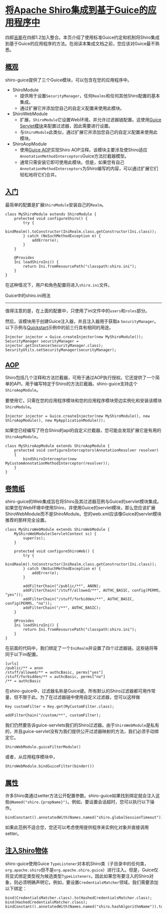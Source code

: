 # [将Apache Shiro集成到基于Guice的应用程序中](http://shiro.apache.org/guice.html#integrating-apache-shiro-into-guice-based-application)

四郎[吉斯](https://github.com/google/guice)在四郎1.2加入整合。本页介绍了使用标准Guice约定和机制将Shiro集成到基于Guice的应用程序的方法。在阅读本集成文档之前，您应该对Guice最不熟悉。

## [概观](http://shiro.apache.org/guice.html#overview)

shiro-guice提供了三个Guice模块，可以包含在您的应用程序中。

- ShiroModule
  - 提供用于设置`SecurityManager`，任何`Realms`和任何其他Shiro配置的基本集成。
  - 通过扩展它并添加您自己的自定义配置来使用此模块。
- ShiroWebModule
  - 扩展，`ShiroModule`它设置Web环境，并允许过滤器链配置。这使用[Guice Servlet模块](https://github.com/google/guice/wiki/ServletModule)来配置过滤器，因此需要进行设置。
  - 与`ShiroModule`此类似，通过扩展它并添加您自己的自定义配置来使用此模块。
- ShiroAopModule
  - 使用[Guice AOP](https://github.com/google/guice/wiki/AOP)实现Shiro AOP注释。该模块主要涉及使Shiro适应`AnnotationMethodInterceptors`Guice方法拦截器模型。
  - 通常只需安装它即可使用此模块。但是，如果您有自己`AnnotationMethodInterceptors`为Shiro编写的内容，可以通过扩展它们轻松地将它们合并。

## [入门](http://shiro.apache.org/guice.html#getting-started)

最简单的配置是扩展`ShiroModule`安装自己的`Realm`。

```
class MyShiroModule extends ShiroModule {
    protected void configureShiro() {
        try {
            bindRealm().toConstructor(IniRealm.class.getConstructor(Ini.class));
        } catch (NoSuchMethodException e) {
            addError(e);
        }
    }

    @Provides
    Ini loadShiroIni() {
        return Ini.fromResourcePath("classpath:shiro.ini");
    }
}
```

在这种情况下，用户和角色配置将进入`shiro.ini`文件。

 

Guice中的shiro.ini用法

------

值得注意的是，在上面的配置中，只使用了ini文件中的`users`和`roles`部分。

然后，该模块用于创建Guice注入器，并且注入器用于获取a `SecurityManager`。以下示例与[Quickstart](http://shiro.apache.org/10-minute-tutorial.html#10MinuteTutorial-Quickstart.java)示例中的前三行具有相同的用途。

```
Injector injector = Guice.createInjector(new MyShiroModule());
SecurityManager securityManager = injector.getInstance(SecurityManager.class);
SecurityUtils.setSecurityManager(securityManager);
```

## [AOP](http://shiro.apache.org/guice.html#aop)

Shiro包括几个注释和方法拦截器，可用于通过AOP执行授权。它还提供了一个简单的API，用于编写特定于Shiro的方法拦截器。shiro-guice支持这个`ShiroAopModule`。

要使用它，只需在您的应用程序模块和您的应用程序模块旁边实例化和安装该模块`ShiroModule`。

```
Injector injector = Guice.createInjector(new MyShiroModule(), new ShiroAopModule(), new MyApplicationModule());
```

如果您已经编写了符合Shiro的api的自定义拦截器，您可能会发现扩展它是有用的`ShiroAopModule`。

```
class MyShiroAopModule extends ShiroAopModule {
    protected void configureInterceptors(AnnotationResolver resolver)
    {
        bindShiroInterceptor(new MyCustomAnnotationMethodInterceptor(resolver));
    }
}
```

## [卷筒纸](http://shiro.apache.org/guice.html#web)

shiro-guice的Web集成旨在将Shiro及其过滤器范例与Guice的servlet模块集成。如果您在Web环境中使用Shiro，并使用Guice的servlet模块，那么您应该扩展ShiroWebModule而不是ShiroModule。您的web.xml应该像Guice的servlet模块推荐的那样完全设置。

```
class MyShiroWebModule extends ShiroWebModule {
    MyShiroWebModule(ServletContext sc) {
        super(sc);
    }

    protected void configureShiroWeb() {
        try {
            bindRealm().toConstructor(IniRealm.class.getConstructor(Ini.class));
        } catch (NoSuchMethodException e) {
            addError(e);
        }

        addFilterChain("/public/**", ANON);
        addFilterChain("/stuff/allowed/**", AUTHC_BASIC, config(PERMS, "yes"));
        addFilterChain("/stuff/forbidden/**", AUTHC_BASIC, config(PERMS, "no"));
        addFilterChain("/**", AUTHC_BASIC);
    }

    @Provides
    Ini loadShiroIni() {
        return Ini.fromResourcePath("classpath:shiro.ini");
    }
}
```

在前面的代码中，我们绑定了一个`IniRealm`并设置了四个过滤器链。这些链将等同于以下ini配置。

```
[urls]
/public/** = anon
/stuff/allowed/** = authcBasic, perms["yes"]
/stuff/forbidden/** = authcBasic, perms["no"]
/** = authcBasic
```

在shiro-guice中，过滤器名称是Guice键。所有默认的Shiro过滤器都可用作常量，但不限于此。为了在过滤器链中使用自定义过滤器，您可以这样做

```
Key customFilter = Key.get(MyCustomFilter.class);

addFilterChain("/custom/**", customFilter);
```

我们仍然要告诉guice-servlets我们的Shiro过滤器。由于`ShiroWebModule`是私有的，并且guice-servlet没有为我们提供公开过滤器映射的方法，我们必须手动绑定它。

```
ShiroWebModule.guiceFilterModule()
```

或者，从应用程序模块中，

```
ShiroWebModule.bindGuiceFilter(binder())
```

## [属性](http://shiro.apache.org/guice.html#properties)

许多Shiro类通过setter方法公开配置参数。shiro-guice如果找到绑定就会注入这些`@Named("shiro.{propName}")`。例如，要设置会话超时，您可以执行以下操作。

```
bindConstant().annotatedWith(Names.named("shiro.globalSessionTimeout")).to(30000L);
```

如果此范例不适合您，您还可以考虑使用提供程序来实例化对象并直接调用setter。

## [注入Shiro物体](http://shiro.apache.org/guice.html#injection-of-shiro-objects)

shiro-guice使用Guice `TypeListener`对本机Shiro类（子目录中的任何类，`org.apache.shiro`但不是`org.apache.shiro.guice`）进行注入。但是，Guice仅将显式绑定类型视为候选类型`TypeListeners`，因此如果您有要注入的Shiro对象，则必须明确声明它。例如，要设置`CredentialsMatcher`领域，我们需要添加以下绑定：

```
bind(CredentialsMatcher.class).to(HashedCredentialsMatcher.class);
bind(HashedCredentialsMatcher.class);
bindConstant().annotatedWith(Names.named("shiro.hashAlgorithmName")).to(Md5Hash.ALGORITHM_NAME);
```